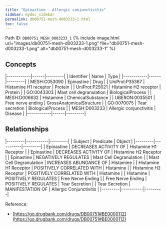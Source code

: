 ```yaml
---
title: "Epinastine - Allergic conjunctivitis"
sidebar: mydoc_sidebar
permalink: db00751-mesh-d003233-1.html
toc: false 
---
```



Path ID: `DB00751_MESH_D003233_1`
{% include image.html url="images/db00751-mesh-d003233-1.png" file="db00751-mesh-d003233-1.png" alt="db00751-mesh-d003233-1" %}

## Concepts

|------------|------|---------|
| Identifier | Name | Type    |
|------------|------|---------|
| MESH:C053090 | Epinastine | Drug |
| UniProt:P35367 | Histamine H1 receptor | Protein |
| UniProt:P25021 | Histamine H2 receptor | Protein |
| GO:0043303 | Mast cell degranulation | BiologicalProcess |
| MESH:D006632 | Histamine | ChemicalSubstance |
| UBERON:0035501 | Free nerve ending | GrossAnatomicalStructure |
| GO:0070075 | Tear secretion | BiologicalProcess |
| MESH:D003233 | Allergic conjunctivitis | Disease |
|------------|------|---------|

## Relationships

|---------|-----------|---------|
| Subject | Predicate | Object  |
|---------|-----------|---------|
| Epinastine | DECREASES ACTIVITY OF | Histamine H1 Receptor |
| Epinastine | DECREASES ACTIVITY OF | Histamine H2 Receptor |
| Epinastine | NEGATIVELY REGULATES | Mast Cell Degranulation |
| Mast Cell Degranulation | INCREASES ABUNDANCE OF | Histamine |
| Histamine H1 Receptor | POSITIVELY CORRELATED WITH | Histamine |
| Histamine H2 Receptor | POSITIVELY CORRELATED WITH | Histamine |
| Histamine | POSITIVELY REGULATES | Free Nerve Ending |
| Free Nerve Ending | POSITIVELY REGULATES | Tear Secretion |
| Tear Secretion | MANIFESTATION OF | Allergic Conjunctivitis |
|---------|-----------|---------|

Reference: 
  - [https://go.drugbank.com/drugs/DB00751#BE0000112](https://go.drugbank.com/drugs/DB00751#BE0000112)
